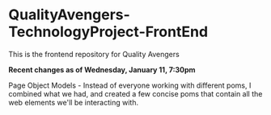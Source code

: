 # QualityAvengers-TechnologyProject-FrontEnd

This is the frontend repository for Quality Avengers

**Recent changes as of Wednesday, January 11, 7:30pm**

Page Object Models  - Instead of everyone working with different poms, I combined what we had,
and created a few concise poms that contain all the web elements we'll be interacting with.
